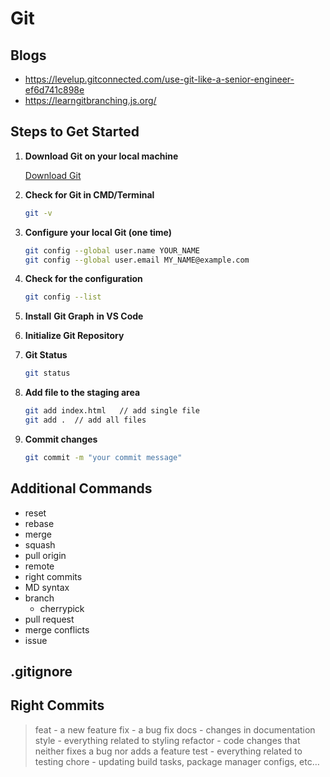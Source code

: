 
# Git

## Blogs

- https://levelup.gitconnected.com/use-git-like-a-senior-engineer-ef6d741c898e
- https://learngitbranching.js.org/

## Steps to Get Started

1. **Download Git on your local machine**

    [Download Git](https://git-scm.com/downloads)
    
2. **Check for Git in CMD/Terminal**
    
    ```bash
    git -v
    ```
    
3. **Configure your local Git (one time)**
    
    ```bash
    git config --global user.name YOUR_NAME
    git config --global user.email MY_NAME@example.com
    ```
    
4. **Check for the configuration**
    
    ```bash
    git config --list
    ```
    
5. **Install** **Git Graph** **in VS Code**
6. **Initialize Git Repository**
7. **Git Status**
    
    ```bash
    git status
    ```
    
8. **Add file to the staging area**
    
    ```bash
    git add index.html   // add single file
    git add .  // add all files
    ```
    
9. **Commit changes** 
    
    ```bash
    git commit -m "your commit message"
    ```
    
## Additional Commands

- reset
- rebase
- merge
- squash
- pull origin
- remote
- right commits
- MD syntax
- branch
    - cherrypick
- pull request
- merge conflicts
- issue

## .gitignore

## Right Commits

> feat - a new feature
> fix - a bug fix
> docs - changes in documentation
> style - everything related to styling
> refactor - code changes that neither fixes a bug nor adds a feature
> test - everything related to testing
> chore - updating build tasks, package manager configs, etc…

